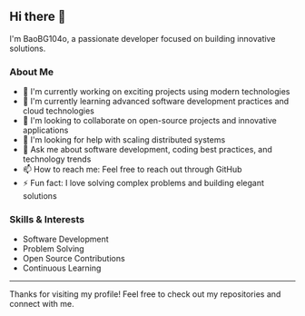 ## Hi there 👋

I'm BaoBG104o, a passionate developer focused on building innovative solutions.

### About Me

- 🔭 I'm currently working on exciting projects using modern technologies
- 🌱 I'm currently learning advanced software development practices and cloud technologies
- 👯 I'm looking to collaborate on open-source projects and innovative applications
- 🤔 I'm looking for help with scaling distributed systems
- 💬 Ask me about software development, coding best practices, and technology trends
- 📫 How to reach me: Feel free to reach out through GitHub
- ⚡ Fun fact: I love solving complex problems and building elegant solutions

### Skills & Interests

- Software Development
- Problem Solving
- Open Source Contributions
- Continuous Learning

---

Thanks for visiting my profile! Feel free to check out my repositories and connect with me.
